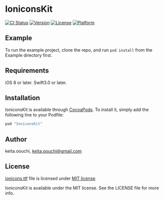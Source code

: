 # IoniconsKit

[![CI Status](http://img.shields.io/travis/keita.oouchi/IoniconsKit.svg?style=flat)](https://travis-ci.org/keita.oouchi/IoniconsKit)
[![Version](https://img.shields.io/cocoapods/v/IoniconsKit.svg?style=flat)](http://cocoapods.org/pods/IoniconsKit)
[![License](https://img.shields.io/cocoapods/l/IoniconsKit.svg?style=flat)](http://cocoapods.org/pods/IoniconsKit)
[![Platform](https://img.shields.io/cocoapods/p/IoniconsKit.svg?style=flat)](http://cocoapods.org/pods/IoniconsKit)

## Example

To run the example project, clone the repo, and run `pod install` from the Example directory first.

## Requirements

iOS 8 or later.
Swift3.0 or later.

## Installation

IoniconsKit is available through [CocoaPods](http://cocoapods.org). To install
it, simply add the following line to your Podfile:

```ruby
pod "IoniconsKit"
```

## Author

keita.oouchi, keita.oouchi@gmail.com

## License

[ionicons.ttf](http://ionicons.com/) file is licensed under [MIT license](https://github.com/driftyco/ionicons/blob/master/LICENSE).

IoniconsKit is available under the MIT license. See the LICENSE file for more info.
